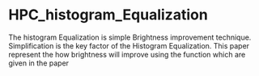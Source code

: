 # HPC_histogram_Equalization
 The histogram Equalization  is simple Brightness improvement technique.  Simplification is the key factor of the Histogram  Equalization. This paper represent the how brightness  will improve using the function which are given in the  paper
